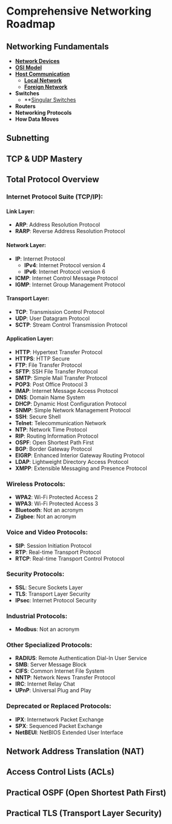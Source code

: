 # Comprehensive Networking Roadmap

## Networking Fundamentals

- **[Network Devices](networking_fundamentals%2Fnetworking_devices.dat)**
- **[OSI Model](networking_fundamentals%2Fosi_model.dat)**
- **[Host Communication](networking_fundamentals/host_communication)**
  - **[Local Network](networking_fundamentals/host_communication/local_network.dat)**
  - **[Foreign Network](networking_fundamentals/host_communication/foreign_network.dat)**
- **Switches**
  - **[Singular Switches](networking_fundamentals/switches/singular_switches.dat)
- **Routers**
- **Networking Protocols**
- **How Data Moves**

## Subnetting

## TCP & UDP Mastery

## Total Protocol Overview

### Internet Protocol Suite (TCP/IP):

#### Link Layer:
- **ARP**: Address Resolution Protocol
- **RARP**: Reverse Address Resolution Protocol

#### Network Layer:
- **IP**: Internet Protocol
  - **IPv4**: Internet Protocol version 4
  - **IPv6**: Internet Protocol version 6
- **ICMP**: Internet Control Message Protocol
- **IGMP**: Internet Group Management Protocol

#### Transport Layer:
- **TCP**: Transmission Control Protocol
- **UDP**: User Datagram Protocol
- **SCTP**: Stream Control Transmission Protocol

#### Application Layer:
- **HTTP**: Hypertext Transfer Protocol
- **HTTPS**: HTTP Secure
- **FTP**: File Transfer Protocol
- **SFTP**: SSH File Transfer Protocol
- **SMTP**: Simple Mail Transfer Protocol
- **POP3**: Post Office Protocol 3
- **IMAP**: Internet Message Access Protocol
- **DNS**: Domain Name System
- **DHCP**: Dynamic Host Configuration Protocol
- **SNMP**: Simple Network Management Protocol
- **SSH**: Secure Shell
- **Telnet**: Telecommunication Network
- **NTP**: Network Time Protocol
- **RIP**: Routing Information Protocol
- **OSPF**: Open Shortest Path First
- **BGP**: Border Gateway Protocol
- **EIGRP**: Enhanced Interior Gateway Routing Protocol
- **LDAP**: Lightweight Directory Access Protocol
- **XMPP**: Extensible Messaging and Presence Protocol

### Wireless Protocols:
- **WPA2**: Wi-Fi Protected Access 2
- **WPA3**: Wi-Fi Protected Access 3
- **Bluetooth**: Not an acronym
- **Zigbee**: Not an acronym

### Voice and Video Protocols:
- **SIP**: Session Initiation Protocol
- **RTP**: Real-time Transport Protocol
- **RTCP**: Real-time Transport Control Protocol

### Security Protocols:
- **SSL**: Secure Sockets Layer
- **TLS**: Transport Layer Security
- **IPsec**: Internet Protocol Security

### Industrial Protocols:
- **Modbus**: Not an acronym

### Other Specialized Protocols:
- **RADIUS**: Remote Authentication Dial-In User Service
- **SMB**: Server Message Block
- **CIFS**: Common Internet File System
- **NNTP**: Network News Transfer Protocol
- **IRC**: Internet Relay Chat
- **UPnP**: Universal Plug and Play

### Deprecated or Replaced Protocols:
- **IPX**: Internetwork Packet Exchange
- **SPX**: Sequenced Packet Exchange
- **NetBEUI**: NetBIOS Extended User Interface

## Network Address Translation (NAT)

## Access Control Lists (ACLs)

## Practical OSPF (Open Shortest Path First)

## Practical TLS (Transport Layer Security)

